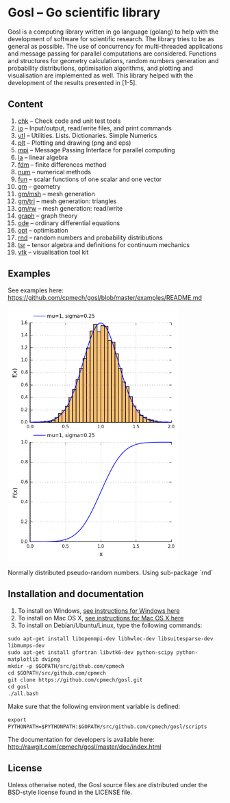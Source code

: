 # Gosl &ndash; Go scientific library

Gosl is a computing library written in go language (golang) to help with the development of software
for scientific research. The library tries to be as general as possible. The use of concurrency for
multi-threaded applications and message passing for parallel computations are considered. Functions
and structures for geometry calculations, random numbers generation and probability distributions,
optimisation algorithms, and plotting and visualisation are implemented as well. This library helped
with the development of the results presented in [1-5].



## Content

1.  [chk](https://github.com/cpmech/gosl/tree/master/chk)       &ndash; Check code and unit test tools
2.  [io](https://github.com/cpmech/gosl/tree/master/io)         &ndash; Input/output, read/write files, and print commands
3.  [utl](https://github.com/cpmech/gosl/tree/master/utl)       &ndash; Utilities. Lists. Dictionaries. Simple Numerics
4.  [plt](https://github.com/cpmech/gosl/tree/master/plt)       &ndash; Plotting and drawing (png and eps)
5.  [mpi](https://github.com/cpmech/gosl/tree/master/mpi)       &ndash; Message Passing Interface for parallel computing
6.  [la](https://github.com/cpmech/gosl/tree/master/la)         &ndash; linear algebra
7.  [fdm](https://github.com/cpmech/gosl/tree/master/fdm)       &ndash; finite differences method
8.  [num](https://github.com/cpmech/gosl/tree/master/num)       &ndash; numerical methods
9.  [fun](https://github.com/cpmech/gosl/tree/master/fun)       &ndash; scalar functions of one scalar and one vector
10. [gm](https://github.com/cpmech/gosl/tree/master/gm)         &ndash; geometry
11. [gm/msh](https://github.com/cpmech/gosl/tree/master/gm/msh) &ndash; mesh generation
12. [gm/tri](https://github.com/cpmech/gosl/tree/master/gm/tri) &ndash; mesh generation: triangles
13. [gm/rw](https://github.com/cpmech/gosl/tree/master/gm/rw)   &ndash; mesh generation: read/write
14. [graph](https://github.com/cpmech/gosl/tree/master/graph)   &ndash; graph theory
15. [ode](https://github.com/cpmech/gosl/tree/master/ode)       &ndash; ordinary differential equations
16. [opt](https://github.com/cpmech/gosl/tree/master/opt)       &ndash; optimisation
17. [rnd](https://github.com/cpmech/gosl/tree/master/rnd)       &ndash; random numbers and probability distributions
18. [tsr](https://github.com/cpmech/gosl/tree/master/tsr)       &ndash; tensor algebra and definitions for continuum mechanics
19. [vtk](https://github.com/cpmech/gosl/tree/master/vtk)       &ndash; visualisation tool kit



## Examples

See examples here: https://github.com/cpmech/gosl/blob/master/examples/README.md


<div id="container">
<p><img src="examples/figs/rnd_normalDistribution.png" width="400"></p>
Normally distributed pseudo-random numbers. Using sub-package `rnd`
</div>


## Installation and documentation

1. To install on Windows, [see instructions for Windows here](https://github.com/cpmech/gosl/blob/master/doc/InstallationOnWindows.md)
2. To install on Mac OS X, [see instructions for Mac OS X here](https://github.com/cpmech/gosl/blob/master/doc/InstallationOnMacOSX.md)
3. To install on Debian/Ubuntu/Linux, type the following commands:

```
sudo apt-get install libopenmpi-dev libhwloc-dev libsuitesparse-dev libmumps-dev 
sudo apt-get install gfortran libvtk6-dev python-scipy python-matplotlib dvipng
mkdir -p $GOPATH/src/github.com/cpmech
cd $GOPATH/src/github.com/cpmech
git clone https://github.com/cpmech/gosl.git
cd gosl
./all.bash
```

Make sure that the following environment variable is defined:

```
export PYTHONPATH=$PYTHONPATH:$GOPATH/src/github.com/cpmech/gosl/scripts
```

The documentation for developers is available here: http://rawgit.com/cpmech/gosl/master/doc/index.html






## License

Unless otherwise noted, the Gosl source files are distributed under the BSD-style license found in the LICENSE file.
